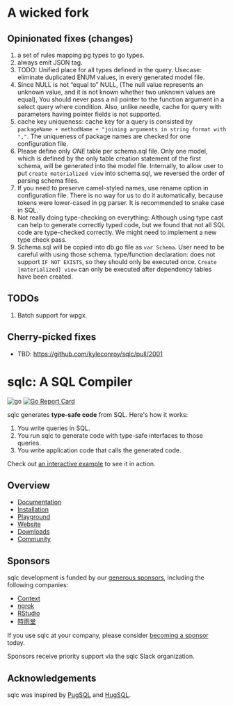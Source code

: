 # A wicked fork

## Opinionated fixes (changes)
1. a set of rules mapping pg types to go types.
2. always emit JSON tag.
3. TODO: Unified place for all types defined in the query. 
   Usecase: eliminate duplicated ENUM values, in every generated model file.
4. Since NULL is not “equal to” NULL, (The null value represents an unknown
   value, and it is not known whether two unknown values are equal), You should never pass
   a nil pointer to the function argument in a select query where condition.
   Also, unlike needle, cache for query with parameters having pointer fields is not supported.
5. cache key uniqueness: cache key for a query is consisted by
   `packageName + methodName + "joining arguments in string format with ","`.
   The uniqueness of package names are checked for one configuration file.
6. Please define only *ONE* table per schema.sql file.
   Only one model, which is defined by the only table creation statement of the first
   schema, will be generated into the model file. Internally, to allow user to put
   `create materialized view` into schema.sql, we reversed the order of parsing schema files.
7. If you need to preserve camel-styled names, use rename option in configuration file.
   There is no way for us to do it automatically, because tokens were lower-cased in pg parser. 
   It is recommended to snake case in SQL.
8. Not really doing type-checking on everything:
   Although using type cast can help to generate correctly typed code, but we found that not
   all SQL code are type-checked correctly. We might need to implement a new type check pass.
9. Schema.sql will be copied into db.go file as `var Schema`. User need to be careful with using
   those schema. type/function declaration: does not support `IF NOT EXISTS`, so they should only
   be executed once. `Create [materialized] view` can only be executed after dependency tables 
   have been created.

## TODOs
1. Batch support for wpgx.

## Cherry-picked fixes
+ TBD: https://github.com/kyleconroy/sqlc/pull/2001

# sqlc: A SQL Compiler

![go](https://github.com/kyleconroy/sqlc/workflows/go/badge.svg)
[![Go Report Card](https://goreportcard.com/badge/github.com/kyleconroy/sqlc)](https://goreportcard.com/report/github.com/kyleconroy/sqlc)

sqlc generates **type-safe code** from SQL. Here's how it works:

1. You write queries in SQL.
1. You run sqlc to generate code with type-safe interfaces to those queries.
1. You write application code that calls the generated code.

Check out [an interactive example](https://play.sqlc.dev/) to see it in action.

## Overview

- [Documentation](https://docs.sqlc.dev)
- [Installation](https://docs.sqlc.dev/en/latest/overview/install.html)
- [Playground](https://play.sqlc.dev)
- [Website](https://sqlc.dev)
- [Downloads](https://downloads.sqlc.dev/)
- [Community](https://discord.gg/EcXzGe5SEs)

## Sponsors

sqlc development is funded by our [generous
sponsors](https://github.com/sponsors/kyleconroy), including the following
companies:

- [Context](https://context.app)
- [ngrok](https://ngrok.com)
- [RStudio](https://www.rstudio.com/)
- [時雨堂](https://shiguredo.jp/)

If you use sqlc at your company, please consider [becoming a
sponsor](https://github.com/sponsors/kyleconroy) today.

Sponsors receive priority support via the sqlc Slack organization.

## Acknowledgements

sqlc was inspired by [PugSQL](https://pugsql.org/) and
[HugSQL](https://www.hugsql.org/).
